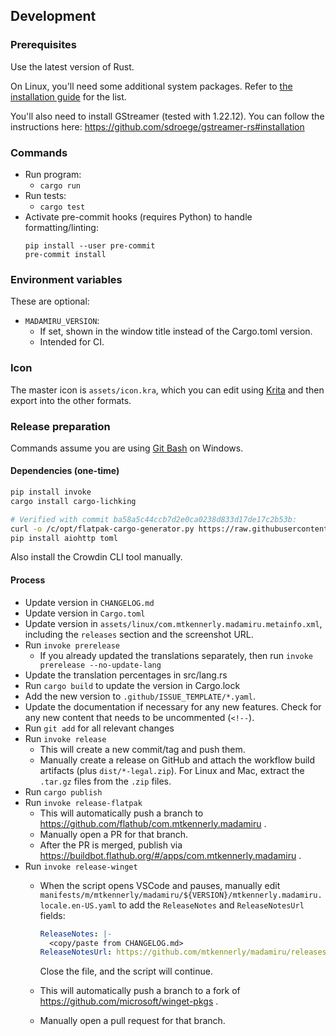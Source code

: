 ## Development
### Prerequisites
Use the latest version of Rust.

On Linux, you'll need some additional system packages.
Refer to [the installation guide](/docs/help/installation.md) for the list.

You'll also need to install GStreamer (tested with 1.22.12).
You can follow the instructions here:
https://github.com/sdroege/gstreamer-rs#installation

### Commands
* Run program:
  * `cargo run`
* Run tests:
  * `cargo test`
* Activate pre-commit hooks (requires Python) to handle formatting/linting:
  ```
  pip install --user pre-commit
  pre-commit install
  ```

### Environment variables
These are optional:

* `MADAMIRU_VERSION`:
  * If set, shown in the window title instead of the Cargo.toml version.
  * Intended for CI.

### Icon
The master icon is `assets/icon.kra`, which you can edit using
[Krita](https://krita.org/en) and then export into the other formats.

### Release preparation
Commands assume you are using [Git Bash](https://git-scm.com) on Windows.

#### Dependencies (one-time)
```bash
pip install invoke
cargo install cargo-lichking

# Verified with commit ba58a5c44ccb7d2e0ca0238d833d17de17c2b53b:
curl -o /c/opt/flatpak-cargo-generator.py https://raw.githubusercontent.com/flatpak/flatpak-builder-tools/master/cargo/flatpak-cargo-generator.py
pip install aiohttp toml
```

Also install the Crowdin CLI tool manually.

#### Process
* Update version in `CHANGELOG.md`
* Update version in `Cargo.toml`
* Update version in `assets/linux/com.mtkennerly.madamiru.metainfo.xml`,
  including the `releases` section and the screenshot URL.
* Run `invoke prerelease`
  * If you already updated the translations separately,
    then run `invoke prerelease --no-update-lang`
* Update the translation percentages in src/lang.rs
* Run `cargo build` to update the version in Cargo.lock
* Add the new version to `.github/ISSUE_TEMPLATE/*.yaml`.
* Update the documentation if necessary for any new features.
  Check for any new content that needs to be uncommented (`<!--`).
* Run `git add` for all relevant changes
* Run `invoke release`
  * This will create a new commit/tag and push them.
  * Manually create a release on GitHub and attach the workflow build artifacts
    (plus `dist/*-legal.zip`).
    For Linux and Mac, extract the `.tar.gz` files from the `.zip` files.
* Run `cargo publish`
* Run `invoke release-flatpak`
  * This will automatically push a branch to https://github.com/flathub/com.mtkennerly.madamiru .
  * Manually open a PR for that branch.
  * After the PR is merged, publish via https://buildbot.flathub.org/#/apps/com.mtkennerly.madamiru .
* Run `invoke release-winget`
  * When the script opens VSCode and pauses,
    manually edit `manifests/m/mtkennerly/madamiru/${VERSION}/mtkennerly.madamiru.locale.en-US.yaml`
    to add the `ReleaseNotes` and `ReleaseNotesUrl` fields:

    ```yaml
    ReleaseNotes: |-
      <copy/paste from CHANGELOG.md>
    ReleaseNotesUrl: https://github.com/mtkennerly/madamiru/releases/tag/v${VERSION}
    ```

    Close the file, and the script will continue.
  * This will automatically push a branch to a fork of https://github.com/microsoft/winget-pkgs .
  * Manually open a pull request for that branch.
